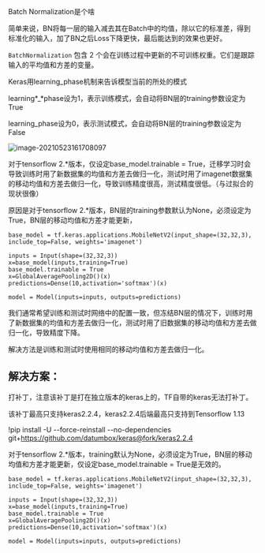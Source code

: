 Batch Normalization是个啥

简单来说，BN将每一层的输入减去其在Batch中的均值，除以它的标准差，得到标准化的输入，加了BN之后Loss下降更快，最后能达到的效果也更好。

`BatchNormalization` 包含 2 个会在训练过程中更新的不可训练权重。它们是跟踪输入的平均值和方差的变量。

Keras用learning_phase机制来告诉模型当前的所处的模式

learning*_*phase设为1，表示训练模式，会自动将BN层的training参数设定为True

learning_phase设为0，表示测试模式，会自动将BN层的training参数设定为False



![image-20210523161708097](https://gitee.com/sunny_ho/image_bed/raw/master/img/20210523161718.png)



对于tensorflow 2.*版本，仅设定base_model.trainable = True，迁移学习时会导致训练时用了新数据集的均值和方差去做归一化，测试时用了imagenet数据集的移动均值和方差去做归一化，导致训练精度很高，测试精度很低。（与过拟合的现状很像）

原因是对于tensorflow 2.*版本，BN层的training参数默认为None，必须设定为True，BN层的移动均值和方差才能更新，

```
base_model = tf.keras.applications.MobileNetV2(input_shape=(32,32,3), include_top=False, weights='imagenet')

inputs = Input(shape=(32,32,3))
x=base_model(inputs,training=True)
base_model.trainable = True
x=GlobalAveragePooling2D()(x)
predictions=Dense(10,activation='softmax')(x)

model = Model(inputs=inputs, outputs=predictions)
```



我们通常希望训练和测试时网络中的配置一致，但冻结BN层的情况下，训练时用了新数据集的均值和方差去做归一化，测试时用了旧数据集的移动均值和方差去做归一化，导致精度下降。

解决方法是训练和测试时使用相同的移动均值和方差去做归一化。



## 解决方案：

打补丁，注意该补丁是打在独立版本的keras上的，TF自带的keras无法打补丁。

该补丁最高只支持keras2.2.4，keras2.2.4后端最高只支持到Tensorflow 1.13

!pip install -U --force-reinstall --no-dependencies git+https://github.com/datumbox/keras@fork/keras2.2.4



对于tensorflow 2.*版本，training默认为None，必须设定为True，BN层的移动均值和方差才能更新，仅设定base_model.trainable = True是无效的。

```
base_model = tf.keras.applications.MobileNetV2(input_shape=(32,32,3), include_top=False, weights='imagenet')

inputs = Input(shape=(32,32,3))
x=base_model(inputs,training=True)
base_model.trainable = True
x=GlobalAveragePooling2D()(x)
predictions=Dense(10,activation='softmax')(x)

model = Model(inputs=inputs, outputs=predictions)
```


